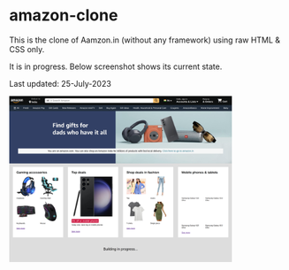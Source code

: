 # amazon-clone
This is the clone of Aamzon.in (without any framework) using raw HTML & CSS only.

It is in progress. Below screenshot shows its current state.

Last updated: 25-July-2023

<img src="./progress-sc-4.png" style="width:80%">
